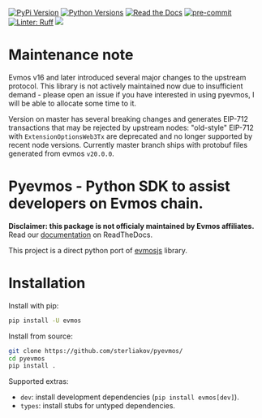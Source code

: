 [![PyPi Version](https://img.shields.io/pypi/v/evmos.svg)](https://pypi.python.org/pypi/evmos/)
[![Python Versions](https://img.shields.io/pypi/pyversions/evmos.svg)](https://pypi.python.org/pypi/evmos/)
[![Read the Docs](https://readthedocs.org/projects/pyevmos/badge/?version=latest)](https://pyevmos.readthedocs.io/en/latest/?badge=latest)
[![pre-commit](https://img.shields.io/badge/pre--commit-enabled-brightgreen?logo=pre-commit&logoColor=white)](https://github.com/pre-commit/pre-commit)
[![Linter: Ruff](https://img.shields.io/badge/Linter-Ruff-brightgreen?style=flat-square)](https://github.com/charliermarsh/ruff)
![](https://github.com/sterliakov/pyevmos/actions/workflows/test.yml/badge.svg)

# Maintenance note

Evmos v16 and later introduced several major changes to the upstream protocol.
This library is not actively maintained now due to insufficient demand - please
open an issue if you have interested in using pyevmos, I will be able to
allocate some time to it.

Version on master has several breaking changes and generates EIP-712
transactions that may be rejected by upstream nodes: "old-style" EIP-712
with `ExtensionOptionsWeb3Tx` are deprecated and no longer supported by recent
node versions. Currently master branch ships with protobuf files generated from
evmos `v20.0.0`.

# Pyevmos - Python SDK to assist developers on Evmos chain.

**Disclaimer: this package is not officialy maintained by Evmos affiliates.**
Read our [documentation](https://pyevmos.readthedocs.io/en/latest/index.html) on ReadTheDocs.

This project is a direct python port of [evmosjs](https://github.com/evmos/evmosjs) library.


# Installation

Install with pip:

```bash
pip install -U evmos
```

Install from source:

```bash
git clone https://github.com/sterliakov/pyevmos/
cd pyevmos
pip install .
```

Supported extras:

- `dev`: install development dependencies (`pip install evmos[dev]`).
- `types`: install stubs for untyped dependencies.
